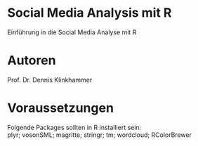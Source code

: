 # Social Media Analysis mit R
Einführung in die Social Media Analyse mit R

# Autoren
Prof. Dr. Dennis Klinkhammer

# Voraussetzungen
Folgende Packages sollten in R installiert sein:<br>
plyr; vosonSML; magritte; stringr; tm; wordcloud; RColorBrewer
